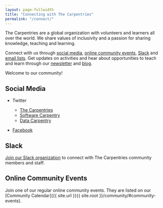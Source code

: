 ```yaml
---
layout: page-fullwidth
title: "Connecting with The Carpentries"
permalink: "/connect/"
---
```


The Carpentries are a global organization with volunteers and learners
all over the world. We share values of inclusivity and a passion for 
sharing knowledge, teaching and learning. 

Connect with us through [social media](#social-media), [online community events](#online-community-events), [Slack](#slack) and [email lists](https://docs.carpentries.org/topic_folders/communications/slack-and-email.html). Get updates on activities and hear about opportunities to teach
and learn through our [newsletter](../newsletter/) and [blog](../blog/).

Welcome to our community!

## Social Media

- Twitter
  + [The Carpentries](https://twitter.com/thecarpentries)
  + [Software Carpentry](https://twitter.com/swcarpentry)
  + [Data Carpentry](https://twitter.com/datacarpentry)
  
- [Facebook](https://www.facebook.com/carpentries/)

## Slack

[Join our Slack organization](https://swc-slack-invite.herokuapp.com/) to connect with The Carpentries community members and staff.

## Online Community Events

Join one of our regular online community events. They are listed on our [Community Calendar]({{ site.url }}{{ site.root }}/community/#community-events).
